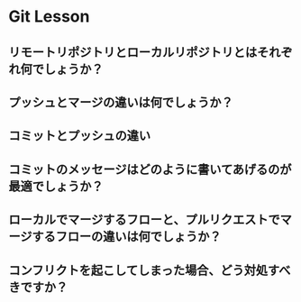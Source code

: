 # Git Lesson

## リモートリポジトリとローカルリポジトリとはそれぞれ何でしょうか？

## プッシュとマージの違いは何でしょうか？

## コミットとプッシュの違い

## コミットのメッセージはどのように書いてあげるのが最適でしょうか？

## ローカルでマージするフローと、プルリクエストでマージするフローの違いは何でしょうか？

## コンフリクトを起こしてしまった場合、どう対処すべきですか？

